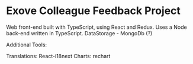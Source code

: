 # Exove Colleague Feedback Project

Web front-end built with TypeScript, using React and Redux.
Uses a Node back-end written in TypeScript. 
DataStorage - MongoDb (?)

Additional Tools:

Translations: React-i18next
Charts: rechart
